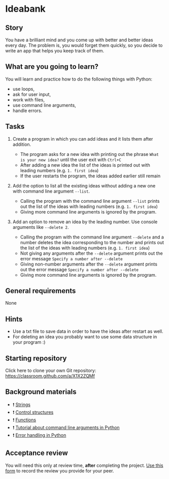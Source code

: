 # Ideabank

## Story

You have a brilliant mind and you come up with better and better ideas every day.
The problem is, you would forget them quickly, so you decide to write an app that
helps you keep track of them.

## What are you going to learn?
You will learn and practice how to do the following things with Python:
- use loops,
- ask for user input,
- work with files,
- use command line arguments,
- handle errors.

## Tasks


1. Create a program in which you can add ideas and it lists them after addition.

    - The program asks for a new idea with printing out the phrase `What is your new idea?` until the user exit with `Ctrl+C`
    - After adding a new idea the list of the ideas is printed out with leading numbers (e.g. `1. first idea`)
    - If the user restarts the program, the ideas added earlier still remain

2. Add the option to list all the existing ideas without adding a new one with command line argument `--list`.

    - Calling the program with the command line argument `--list` prints out the list of the ideas with leading numbers (e.g. `1. first idea`)
    - Giving more command line arguments is ignored by the program.

3. Add an option to remove an idea by the leading number. Use console arguments like `--delete 2`.

    - Calling the program with the command line argument `--delete` and a number deletes the idea corresponding to the number and prints out the list of the ideas with leading numbers (e.g. `1. first idea`)
    - Not giving any arguments after the `--delete` argument prints out the error message `Specify a number after --delete`
    - Giving non-number arguments after the `--delete` argument prints out the error message `Specify a number after --delete`
    - Giving more command line arguments is ignored by the program.


## General requirements


None

## Hints

- Use a txt file to save data in order to have the ideas after restart as well.
- For deleting an idea you probably want to use some data structure in your program :)

## Starting repository

Click here to clone your own Git repository:
https://classroom.github.com/a/X1X2ZQMf

## Background materials

- :exclamation: [Strings](../pages/python/strings.md)
- :exclamation: [Control structures](../pages/python/control-structures.md)
- :exclamation: [Functions](../pages/python/functions.md)
- :exclamation: [Tutorial about command line arguments in Python](https://www.pythonforbeginners.com/system/python-sys-argv)
- :exclamation: [Error handling in Python](https://python-textbok.readthedocs.io/en/stable/Errors_and_Exceptions.html)

## Acceptance review

You will need this only at review time, **after** completing the project.
[Use this form](https://forms.gle/txDrU2D732PXmM7y7) to record the review you provide for your peer.